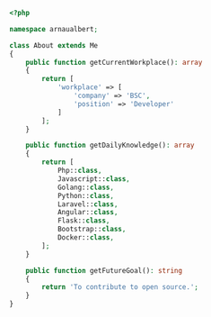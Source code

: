 <!--
**arnaualbert/arnaualbert** is a ✨ _special_ ✨ repository because its `README.md` (this file) appears on your GitHub profile.

Here are some ideas to get you started:

- 🔭 I’m currently working on ...
- 🌱 I’m currently learning ...
- 👯 I’m looking to collaborate on ...
- 🤔 I’m looking for help with ...
- 💬 Ask me about ...
- 📫 How to reach me: ...
- 😄 Pronouns: ...
- ⚡ Fun fact: ...
-->
```php
<?php

namespace arnaualbert;

class About extends Me
{
    public function getCurrentWorkplace(): array
    {
        return [
            'workplace' => [
                'company' => 'BSC',
                'position' => 'Developer'         
            ]
        ];
    }

    public function getDailyKnowledge(): array
    {
        return [
            Php::class,
            Javascript::class,
            Golang::class,
            Python::class,
            Laravel::class,
            Angular::class,
            Flask::class,
            Bootstrap::class,
            Docker::class,
        ];
    }

    public function getFutureGoal(): string
    {
        return 'To contribute to open source.';
    }
}
```
